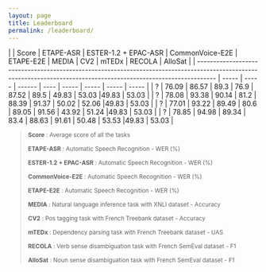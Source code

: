 ```yaml
---
layout: page
title: Leaderboard
permalink: /leaderboard/
---
```

<script src="https://code.iconify.design/1/1.0.7/iconify.min.js"></script>

|                                                                                                                                                                    | Score | ETAPE-ASR   | ESTER-1.2 + EPAC-ASR | CommonVoice-E2E | ETAPE-E2E | MEDIA | CV2   | mTEDx    | RECOLA   | AlloSat   |
| ------------------------------------------------------------------------------------------------------------------------------------------------------------------ | ----- | ----- | ------ | ---- | ----- | ----- | ----- | ----- |
| ? <a href="https://github.com/google-research/bert"><span class="iconify" data-icon="ion-md-link" data-inline="false"></span></a>                               | 76.09 | 86.57 | 89.3   | 76.9 | 87.52 | 89.5  | 49.83 | 53.03 |49.83 | 53.03 |
| ?<a href="https://github.com/pytorch/fairseq/blob/master/examples/camembert"><span class="iconify" data-icon="ion-md-link" data-inline="false"></span></a> | 78.08 | 93.38 | 90.14  | 81.2 | 88.39 | 91.37 | 50.02 | 52.06 |49.83 | 53.03 |
| ?<a href="https://github.com/getalp/Flaubert"><span class="iconify" data-icon="ion-md-link" data-inline="false"></span></a>                            | 77.01 | 93.22 | 89.49  | 80.6 | 89.05 | 91.56 | 43.92 | 51.24 |49.83 | 53.03 |
| ?<a href="https://github.com/getalp/Flaubert"><span class="iconify" data-icon="ion-md-link" data-inline="false"></span></a>                           | 78.85 | 94.98 | 89.34  | 83.4 | 88.63 | 91.61 | 50.48 | 53.53 |49.83 | 53.03 |

><sub> **Score** : Average score of all the tasks 
>
><sub> **ETAPE-ASR** : Automatic Speech Recognition - WER (%)
>
><sub> **ESTER-1.2 + EPAC-ASR** : Automatic Speech Recognition - WER (%)
>
><sub> **CommonVoice-E2E** : Automatic Speech Recognition - WER (%)
>
><sub> **ETAPE-E2E** : Automatic Speech Recognition - WER (%)
>
><sub> **MEDIA** : Natural language inference task with XNLI dataset - Accuracy 
>
><sub> **CV2** : Pos tagging task with French Treebank dataset - Accuracy 
>
><sub> **mTEDx** : Dependency parsing task with French Treebank dataset - UAS 
>
><sub> **RECOLA** : Verb sense disambiguation task with French SemEval dataset - F1 
>
><sub> **AlloSat** : Noun sense disambiguation task with French SemEval dataset - F1
